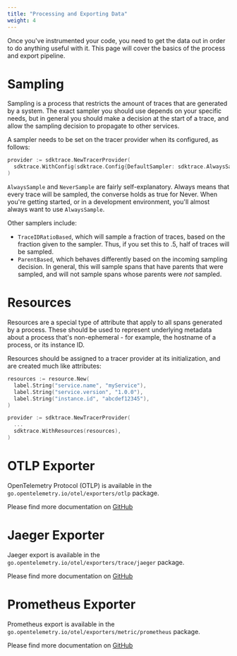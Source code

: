 ```yaml
---
title: "Processing and Exporting Data"
weight: 4
---
```


Once you've instrumented your code, you need to get the data out in order to do anything useful with it. This page will cover the basics of the process and export pipeline.

# Sampling

Sampling is a process that restricts the amount of traces that are generated by a system. The exact sampler you should use depends on your specific needs, but in general you should make a decision at the start of a trace, and allow the sampling decision to propagate to other services.

A sampler needs to be set on the tracer provider when its configured, as follows:

```go
provider := sdktrace.NewTracerProvider(
  sdktrace.WithConfig(sdktrace.Config{DefaultSampler: sdktrace.AlwaysSample()}),
)
```

`AlwaysSample` and `NeverSample` are fairly self-explanatory. Always means that every trace will be sampled, the converse holds as true for Never. When you're getting started, or in a development environment, you'll almost always want to use `AlwaysSample`.

Other samplers include:

* `TraceIDRatioBased`, which will sample a fraction of traces, based on the fraction given to the sampler. Thus, if you set this to .5, half of traces will be sampled.
* `ParentBased`, which behaves differently based on the incoming sampling decision. In general, this will sample spans that have parents that were sampled, and will not sample spans whose parents were _not_ sampled.

# Resources

Resources are a special type of attribute that apply to all spans generated by a process. These should be used to represent underlying metadata about a process that's non-ephemeral - for example, the hostname of a process, or its instance ID.

Resources should be assigned to a tracer provider at its initialization, and are created much like attributes:

```go
resources := resource.New(
  label.String("service.name", "myService"),
  label.String("service.version", "1.0.0"),
  label.String("instance.id", "abcdef12345"),
)

provider := sdktrace.NewTracerProvider(
  ...
  sdktrace.WithResources(resources),
)
```

# OTLP Exporter

OpenTelemetry Protocol (OTLP) is available in the `go.opentelemetry.io/otel/exporters/otlp` package.

Please find more documentation on [GitHub](https://github.com/open-telemetry/opentelemetry-go/tree/main/exporters/otlp)

# Jaeger Exporter

Jaeger export is available in the `go.opentelemetry.io/otel/exporters/trace/jaeger` package.

Please find more documentation on [GitHub](https://github.com/open-telemetry/opentelemetry-go/tree/main/exporters/trace/jaeger)

# Prometheus Exporter

Prometheus export is available in the `go.opentelemetry.io/otel/exporters/metric/prometheus` package.

Please find more documentation on [GitHub](https://github.com/open-telemetry/opentelemetry-go/tree/main/exporters/metric/prometheus)
